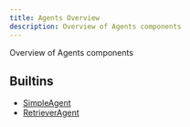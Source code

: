 ```yaml
---
title: Agents Overview
description: Overview of Agents components
---
```

Overview of Agents components
## Builtins
* [SimpleAgent](/docs/components/agents/simpleagent/)
* [RetrieverAgent](/docs/components/agents/retrieveragent/)